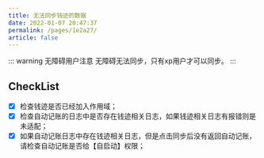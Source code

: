```yaml
---
title: 无法同步钱迹的数据
date: 2022-01-07 20:47:37
permalink: /pages/1e2a27/
article: false
---
```

::: warning 无障碍用户注意
无障碍无法同步，只有xp用户才可以同步。
:::

## CheckList

- [x] 检查钱迹是否已经加入作用域；
- [x] 检查自动记账的日志中是否存在钱迹相关日志，如果钱迹相关日志有报错则是未适配；
- [x] 如果自动记账日志中存在钱迹相关日志，但是点击同步后没有返回自动记账，请检查自动记账是否给【自启动】权限；